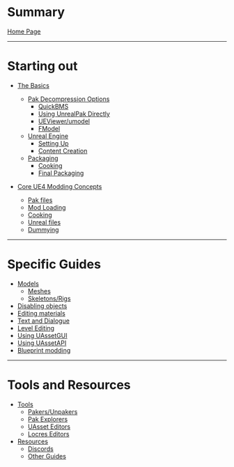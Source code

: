 # Summary

[Home Page](Home.md)

---

# Starting out
- [The Basics](The-Basics/Basics.md)
    - [Pak Decompression Options](The-Basics/Unpaking/Options.md)
        - [QuickBMS](The-Basics/Unpaking/QuickBMS.md)
        - [Using UnrealPak Directly](The-Basics/Unpaking/UnrealPak.md)
        - [UEViewer/umodel](The-Basics/Unpaking/UEViewer.md)
        - [FModel](The-Basics/Unpaking/FModel.md)
    - [Unreal Engine]()
        - [Setting Up](The-Basics/Engine/Setting-Up.md)
        - [Content Creation](The-Basics/Engine/Creation.md)
    - [Packaging]()
        - [Cooking](The-Basics/Paking/Cooking.md)
        - [Final Packaging](The-Basics/Paking/Final-Paking.md)

- [Core UE4 Modding Concepts]()
    - [Pak files](Concepts/Paks.md)
    - [Mod Loading](Concepts/Loading.md)
    - [Cooking](Concepts/Cooking.md)
    - [Unreal files](Concepts/Files.md)
    - [Dummying](Concepts/Dummying.md)

---
# Specific Guides
- [Models]()
    - [Meshes](Specific-Guides/Models/Meshes.md)
    - [Skeletons/Rigs](Specific-Guides/Models/Rigs.md)
- [Disabling objects](Specific-Guides/Disabling.md)
- [Editing materials](Specific-Guides/Materials.md)
- [Text and Dialogue](Specific-Guides/Dialogue.md)
- [Level Editing](Specific-Guides/Levels.md)
- [Using UAssetGUI](Specific-Guides/UAssetGUI.md)
- [Using UAssetAPI](Specific-Guides/UAssetAPI.md)
- [Blueprint modding](Specific-Guides/Logic-Mods/Blueprint.md)

---
# Tools and Resources
- [Tools]()
    - [Pakers/Unpakers](Tools/Pakers.md)
    - [Pak Explorers](Tools/Pak-Explorers.md)
    - [UAsset Editors](Tools/Asset-Editors.md)
    - [Locres Editors](Tools/Locres-Editors.md)
- [Resources](Resources/Resources.md)
    - [Discords](Resources/Discords.md)
    - [Other Guides](Resources/Other-Guides.md)
